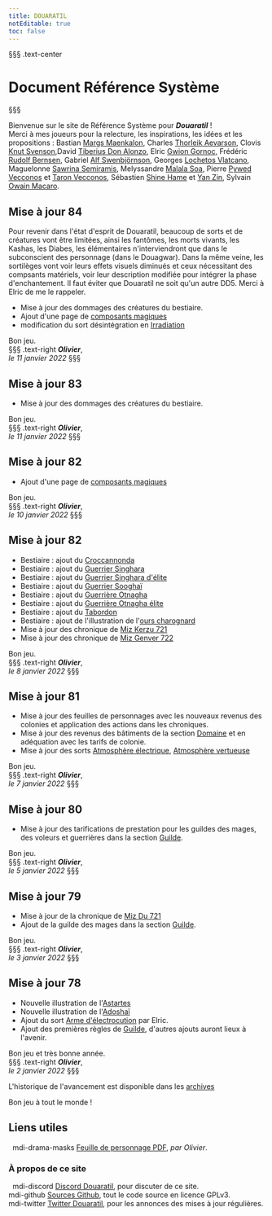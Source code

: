 ```yaml
---
title: DOUARATIL
notEditable: true
toc: false
---
```

§§§ .text-center
# Document Référence Système
§§§

<v-row>

<v-col cols="12" md="6">

Bienvenue sur le site de Référence Système pour _**Douaratil**_ !  
Merci à mes joueurs pour la relecture, les inspirations, les idées et les propositions : Bastian [Margs Maenkalon](/bestiaire/margs-maenkalon), Charles [Thorleik Aevarson](/bestiaire/thorleik-aevarson), Clovis [Knut Svenson](/bestiaire/knut-svenson),David [Tiberius Don Alonzo](/bestiaire/tiberius-don-alonzo), Elric [Gwion Gornoc](/bestiaire/gwion-gornoc), Frédéric [Rudolf Bernsen](/bestiaire/rudolf-bernsen), Gabriel [Alf Swenbjörnson](/bestiaire/alf-swenbjornson), Georges [Lochetos Vlatcano](/bestiaire/lochetos-vlatcano), Maguelonne [Sawrina Semiramis](/bestiaire/sawrina-semiramis), Melyssandre [Malala Soa](/bestiaire/malala-soa), Pierre [Pywed Vecconos](/bestiaire/pywed-vecconos) et [Taron Vecconos](/bestiaire/taron-vecconos), Sébastien [Shine Hame](/bestiaire/shine-hame) et [Yan Zin](/bestiaire/yan-zin), Sylvain [Owain Macaro](/bestiaire/owain-macaro).  

## Mise à jour 84
Pour revenir dans l'état d'esprit de Douaratil, beaucoup de sorts et de créatures vont être limitées, ainsi les fantômes, les morts vivants, les Kashas, les Diabes, les élémentaires n'interviendront que dans le subconscient des personnage (dans le Douagwar). Dans la même veine, les sortilèges vont voir leurs effets visuels diminués et ceux nécessitant des compsants matériels, voir leur description modifiée pour intégrer la phase d'enchantement. Il faut éviter que Douaratil ne soit qu'un autre DD5. Merci à Elric de me le rappeler.   
- Mise à jour des dommages des créatures du bestiaire.
- Ajout d'une page de [composants magiques](/equipement/composants-magiques)
- modification du sort désintégration en [Irradiation](/grimoire/irradiation)

Bon jeu.  
§§§ .text-right
_**Olivier**_,  
_le 11 janvier 2022_
§§§  

## Mise à jour 83
- Mise à jour des dommages des créatures du bestiaire.

Bon jeu.  
§§§ .text-right
_**Olivier**_,  
_le 11 janvier 2022_
§§§  

## Mise à jour 82
- Ajout d'une page de [composants magiques](/equipement/composants-magiques)

Bon jeu.  
§§§ .text-right
_**Olivier**_,  
_le 10 janvier 2022_
§§§  

## Mise à jour 82
- Bestiaire : ajout du [Croccannonda](/bestiaire/croccannonda)
- Bestiaire : ajout du [Guerrier Singhara](/bestiaire/guerrier-singhara)
- Bestiaire : ajout du [Guerrier Singhara d'élite](/bestiaire/guerrier-singhara-elite)
- Bestiaire : ajout du [Guerrier Sooghaï](/bestiaire/guerrier-sooghai)
- Bestiaire : ajout du [Guerrière Otnagha](/bestiaire/guerriere-otnagha)
- Bestiaire : ajout du [Guerrière Otnagha élite](/bestiaire/guerriere-otnagha-elite)
- Bestiaire : ajout du [Tabordon](/bestiaire/tabordon)
- Bestiaire : ajout de l'illustration de l'[ours charognard](/bestiaire/ours-charognard)
- Mise à jour des chronique de [Miz Kerzu 721](/chroniques/miz-kerzu-721)  
- Mise à jour des chronique de [Miz Genver 722](/chroniques/miz-genver-722)   

Bon jeu.  
§§§ .text-right
_**Olivier**_,  
_le 8 janvier 2022_
§§§  

## Mise à jour 81

- Mise à jour des feuilles de personnages avec les nouveaux revenus des colonies et application des actions dans les chroniques.
- Mise à jour des revenus des bâtiments de la section [Domaine](/domaine) et en adéquation avec les tarifs de colonie.   
- Mise à jour des sorts [Atmosphère électrique](/grimoire/atmosphere-electrique), [Atmosphère vertueuse](/grimoire/atmosphere-vertueuse)

Bon jeu.  
§§§ .text-right
_**Olivier**_,  
_le 7 janvier 2022_
§§§  

## Mise à jour 80

- Mise à jour des tarifications de prestation pour les guildes des mages, des voleurs et guerrières dans la section [Guilde](/guilde).

Bon jeu.  
§§§ .text-right
_**Olivier**_,  
_le 5 janvier 2022_
§§§  

## Mise à jour 79

- Mise à jour de la chronique de [Miz Du 721](/chroniques/miz-du-721)
- Ajout de la guilde des mages dans la section [Guilde](/guilde).


Bon jeu.  
§§§ .text-right
_**Olivier**_,  
_le 3 janvier 2022_
§§§  

## Mise à jour 78

- Nouvelle illustration de l'[Astartes](/archetypes/astartes)
- Nouvelle illustration de l'[Adoshaï](/archetypes/adoshai)
- Ajout du sort [Arme d'électrocution](/grimoire/arme-d-electrocution) par Elric.  
- Ajout des premières règles de [Guilde](/guilde), d'autres ajouts auront lieux à l'avenir.


Bon jeu et très bonne année.  
§§§ .text-right
_**Olivier**_,  
_le 2 janvier 2022_
§§§  





L'historique de l'avancement est disponible dans les [archives](/archives/)

Bon jeu à tout le monde !

</v-col>

<v-col cols="12" md="6">

## Liens utiles
&nbsp;
<v-icon>mdi-drama-masks</v-icon> [Feuille de personnage PDF](https://www.douaratil.fr/feuilledejdr/FDPgenerique.pdf), _par Olivier_.  

### À propos de ce site
&nbsp;
<v-icon>mdi-discord</v-icon> [Discord Douaratil](https://discord.gg/vRXeVwrNvK), pour discuter de ce site.  
<v-icon>mdi-github</v-icon> [Sources Github](https://github.com/douaratil/heros-et-dragons-drs), tout le code source en licence GPLv3.  
<v-icon>mdi-twitter</v-icon> [Twitter Douaratil](https://twitter.com/douaratil), pour les annonces des mises à jour régulières.

</v-col>

</v-row>

